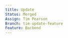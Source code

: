 ```yaml
---
title: Update
Status: Merged
Assign: Tim Pearson
Branch: tim-update-feature
Feature: Backend
---
```


